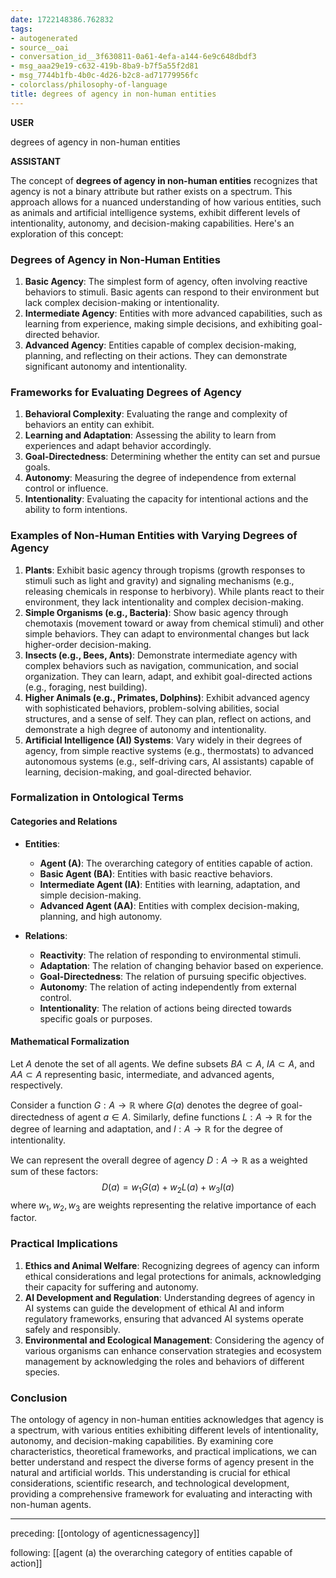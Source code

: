 ```yaml
---
date: 1722148386.762832
tags:
- autogenerated
- source__oai
- conversation_id__3f630811-0a61-4efa-a144-6e9c648dbdf3
- msg_aaa29e19-c632-419b-8ba9-b7f5a55f2d81
- msg_7744b1fb-4b0c-4d26-b2c8-ad71779956fc
- colorclass/philosophy-of-language
title: degrees of agency in non-human entities
---
```


**USER**

degrees of agency in non-human entities


**ASSISTANT**

The concept of **degrees of agency in non-human entities** recognizes that agency is not a binary attribute but rather exists on a spectrum. This approach allows for a nuanced understanding of how various entities, such as animals and artificial intelligence systems, exhibit different levels of intentionality, autonomy, and decision-making capabilities. Here's an exploration of this concept:

### Degrees of Agency in Non-Human Entities

1. **Basic Agency**: The simplest form of agency, often involving reactive behaviors to stimuli. Basic agents can respond to their environment but lack complex decision-making or intentionality.
2. **Intermediate Agency**: Entities with more advanced capabilities, such as learning from experience, making simple decisions, and exhibiting goal-directed behavior.
3. **Advanced Agency**: Entities capable of complex decision-making, planning, and reflecting on their actions. They can demonstrate significant autonomy and intentionality.

### Frameworks for Evaluating Degrees of Agency

1. **Behavioral Complexity**: Evaluating the range and complexity of behaviors an entity can exhibit.
2. **Learning and Adaptation**: Assessing the ability to learn from experiences and adapt behavior accordingly.
3. **Goal-Directedness**: Determining whether the entity can set and pursue goals.
4. **Autonomy**: Measuring the degree of independence from external control or influence.
5. **Intentionality**: Evaluating the capacity for intentional actions and the ability to form intentions.

### Examples of Non-Human Entities with Varying Degrees of Agency

1. **Plants**: Exhibit basic agency through tropisms (growth responses to stimuli such as light and gravity) and signaling mechanisms (e.g., releasing chemicals in response to herbivory). While plants react to their environment, they lack intentionality and complex decision-making.
2. **Simple Organisms (e.g., Bacteria)**: Show basic agency through chemotaxis (movement toward or away from chemical stimuli) and other simple behaviors. They can adapt to environmental changes but lack higher-order decision-making.
3. **Insects (e.g., Bees, Ants)**: Demonstrate intermediate agency with complex behaviors such as navigation, communication, and social organization. They can learn, adapt, and exhibit goal-directed actions (e.g., foraging, nest building).
4. **Higher Animals (e.g., Primates, Dolphins)**: Exhibit advanced agency with sophisticated behaviors, problem-solving abilities, social structures, and a sense of self. They can plan, reflect on actions, and demonstrate a high degree of autonomy and intentionality.
5. **Artificial Intelligence (AI) Systems**: Vary widely in their degrees of agency, from simple reactive systems (e.g., thermostats) to advanced autonomous systems (e.g., self-driving cars, AI assistants) capable of learning, decision-making, and goal-directed behavior.

### Formalization in Ontological Terms

#### Categories and Relations

- **Entities**:
  - **Agent (A)**: The overarching category of entities capable of action.
  - **Basic Agent (BA)**: Entities with basic reactive behaviors.
  - **Intermediate Agent (IA)**: Entities with learning, adaptation, and simple decision-making.
  - **Advanced Agent (AA)**: Entities with complex decision-making, planning, and high autonomy.

- **Relations**:
  - **Reactivity**: The relation of responding to environmental stimuli.
  - **Adaptation**: The relation of changing behavior based on experience.
  - **Goal-Directedness**: The relation of pursuing specific objectives.
  - **Autonomy**: The relation of acting independently from external control.
  - **Intentionality**: The relation of actions being directed towards specific goals or purposes.

#### Mathematical Formalization

Let $A$ denote the set of all agents. We define subsets $BA \subset A$, $IA \subset A$, and $AA \subset A$ representing basic, intermediate, and advanced agents, respectively.

Consider a function $G: A \rightarrow \mathbb{R}$ where $G(a)$ denotes the degree of goal-directedness of agent $a \in A$. Similarly, define functions $L: A \rightarrow \mathbb{R}$ for the degree of learning and adaptation, and $I: A \rightarrow \mathbb{R}$ for the degree of intentionality.

We can represent the overall degree of agency $D: A \rightarrow \mathbb{R}$ as a weighted sum of these factors:
$$ D(a) = w_1 G(a) + w_2 L(a) + w_3 I(a) $$
where $w_1, w_2, w_3$ are weights representing the relative importance of each factor.

### Practical Implications

1. **Ethics and Animal Welfare**: Recognizing degrees of agency can inform ethical considerations and legal protections for animals, acknowledging their capacity for suffering and autonomy.
2. **AI Development and Regulation**: Understanding degrees of agency in AI systems can guide the development of ethical AI and inform regulatory frameworks, ensuring that advanced AI systems operate safely and responsibly.
3. **Environmental and Ecological Management**: Considering the agency of various organisms can enhance conservation strategies and ecosystem management by acknowledging the roles and behaviors of different species.

### Conclusion

The ontology of agency in non-human entities acknowledges that agency is a spectrum, with various entities exhibiting different levels of intentionality, autonomy, and decision-making capabilities. By examining core characteristics, theoretical frameworks, and practical implications, we can better understand and respect the diverse forms of agency present in the natural and artificial worlds. This understanding is crucial for ethical considerations, scientific research, and technological development, providing a comprehensive framework for evaluating and interacting with non-human agents.


---

preceding: [[ontology of agenticnessagency]]  


following: [[agent (a) the overarching category of entities capable of action]]